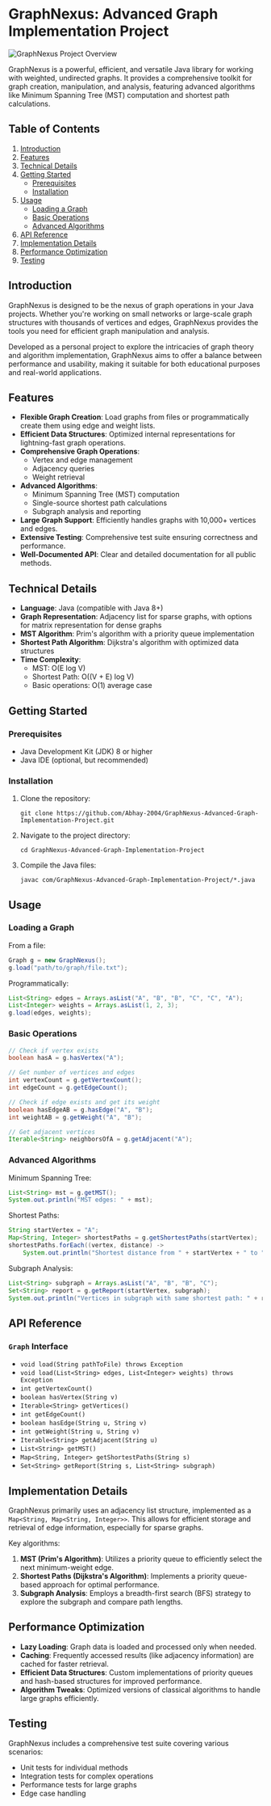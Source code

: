 # GraphNexus: Advanced Graph Implementation Project

![GraphNexus Project Overview](graphnexus_overview.svg)

GraphNexus is a powerful, efficient, and versatile Java library for working with weighted, undirected graphs. It provides a comprehensive toolkit for graph creation, manipulation, and analysis, featuring advanced algorithms like Minimum Spanning Tree (MST) computation and shortest path calculations.

## Table of Contents
1. [Introduction](#introduction)
2. [Features](#features)
3. [Technical Details](#technical-details)
4. [Getting Started](#getting-started)
   - [Prerequisites](#prerequisites)
   - [Installation](#installation)
5. [Usage](#usage)
   - [Loading a Graph](#loading-a-graph)
   - [Basic Operations](#basic-operations)
   - [Advanced Algorithms](#advanced-algorithms)
6. [API Reference](#api-reference)
7. [Implementation Details](#implementation-details)
8. [Performance Optimization](#performance-optimization)
9. [Testing](#testing)

## Introduction

GraphNexus is designed to be the nexus of graph operations in your Java projects. Whether you're working on small networks or large-scale graph structures with thousands of vertices and edges, GraphNexus provides the tools you need for efficient graph manipulation and analysis.

Developed as a personal project to explore the intricacies of graph theory and algorithm implementation, GraphNexus aims to offer a balance between performance and usability, making it suitable for both educational purposes and real-world applications.

## Features

- **Flexible Graph Creation**: Load graphs from files or programmatically create them using edge and weight lists.
- **Efficient Data Structures**: Optimized internal representations for lightning-fast graph operations.
- **Comprehensive Graph Operations**: 
  - Vertex and edge management
  - Adjacency queries
  - Weight retrieval
- **Advanced Algorithms**:
  - Minimum Spanning Tree (MST) computation
  - Single-source shortest path calculations
  - Subgraph analysis and reporting
- **Large Graph Support**: Efficiently handles graphs with 10,000+ vertices and edges.
- **Extensive Testing**: Comprehensive test suite ensuring correctness and performance.
- **Well-Documented API**: Clear and detailed documentation for all public methods.

## Technical Details

- **Language**: Java (compatible with Java 8+)
- **Graph Representation**: Adjacency list for sparse graphs, with options for matrix representation for dense graphs
- **MST Algorithm**: Prim's algorithm with a priority queue implementation
- **Shortest Path Algorithm**: Dijkstra's algorithm with optimized data structures
- **Time Complexity**: 
  - MST: O(E log V)
  - Shortest Path: O((V + E) log V)
  - Basic operations: O(1) average case

## Getting Started

### Prerequisites

- Java Development Kit (JDK) 8 or higher
- Java IDE (optional, but recommended)

### Installation

1. Clone the repository:
   ```
   git clone https://github.com/Abhay-2004/GraphNexus-Advanced-Graph-Implementation-Project.git
   ```
2. Navigate to the project directory:
   ```
   cd GraphNexus-Advanced-Graph-Implementation-Project
   ```
3. Compile the Java files:
   ```
   javac com/GraphNexus-Advanced-Graph-Implementation-Project/*.java
   ```

## Usage

### Loading a Graph

From a file:

```java
Graph g = new GraphNexus();
g.load("path/to/graph/file.txt");
```

Programmatically:

```java
List<String> edges = Arrays.asList("A", "B", "B", "C", "C", "A");
List<Integer> weights = Arrays.asList(1, 2, 3);
g.load(edges, weights);
```

### Basic Operations

```java
// Check if vertex exists
boolean hasA = g.hasVertex("A");

// Get number of vertices and edges
int vertexCount = g.getVertexCount();
int edgeCount = g.getEdgeCount();

// Check if edge exists and get its weight
boolean hasEdgeAB = g.hasEdge("A", "B");
int weightAB = g.getWeight("A", "B");

// Get adjacent vertices
Iterable<String> neighborsOfA = g.getAdjacent("A");
```

### Advanced Algorithms

Minimum Spanning Tree:

```java
List<String> mst = g.getMST();
System.out.println("MST edges: " + mst);
```

Shortest Paths:

```java
String startVertex = "A";
Map<String, Integer> shortestPaths = g.getShortestPaths(startVertex);
shortestPaths.forEach((vertex, distance) -> 
    System.out.println("Shortest distance from " + startVertex + " to " + vertex + ": " + distance));
```

Subgraph Analysis:

```java
List<String> subgraph = Arrays.asList("A", "B", "B", "C");
Set<String> report = g.getReport(startVertex, subgraph);
System.out.println("Vertices in subgraph with same shortest path: " + report);
```

## API Reference

### `Graph` Interface

- `void load(String pathToFile) throws Exception`
- `void load(List<String> edges, List<Integer> weights) throws Exception`
- `int getVertexCount()`
- `boolean hasVertex(String v)`
- `Iterable<String> getVertices()`
- `int getEdgeCount()`
- `boolean hasEdge(String u, String v)`
- `int getWeight(String u, String v)`
- `Iterable<String> getAdjacent(String u)`
- `List<String> getMST()`
- `Map<String, Integer> getShortestPaths(String s)`
- `Set<String> getReport(String s, List<String> subgraph)`

## Implementation Details

GraphNexus primarily uses an adjacency list structure, implemented as a `Map<String, Map<String, Integer>>`. This allows for efficient storage and retrieval of edge information, especially for sparse graphs.

Key algorithms:

1. **MST (Prim's Algorithm)**: Utilizes a priority queue to efficiently select the next minimum-weight edge.
2. **Shortest Paths (Dijkstra's Algorithm)**: Implements a priority queue-based approach for optimal performance.
3. **Subgraph Analysis**: Employs a breadth-first search (BFS) strategy to explore the subgraph and compare path lengths.

## Performance Optimization

- **Lazy Loading**: Graph data is loaded and processed only when needed.
- **Caching**: Frequently accessed results (like adjacency information) are cached for faster retrieval.
- **Efficient Data Structures**: Custom implementations of priority queues and hash-based structures for improved performance.
- **Algorithm Tweaks**: Optimized versions of classical algorithms to handle large graphs efficiently.

## Testing

GraphNexus includes a comprehensive test suite covering various scenarios:

- Unit tests for individual methods
- Integration tests for complex operations
- Performance tests for large graphs
- Edge case handling


